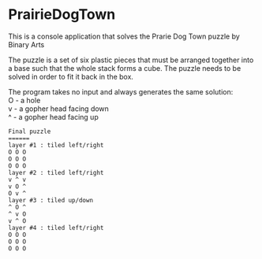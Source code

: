 # PrairieDogTown
This is a console application that solves the Prarie Dog Town puzzle by Binary Arts

The puzzle is a set of six plastic pieces that must be arranged together into a base 
such that the whole stack forms a cube. The puzzle needs to be solved in order to 
fit it back in the box.

The program takes no input and always generates the same solution:  
O - a hole  
v - a gopher head facing down  
^ - a gopher head facing up  

```
Final puzzle
======
layer #1 : tiled left/right
O O O
O O O
O O O
layer #2 : tiled left/right
v ^ v
v O ^
O v ^
layer #3 : tiled up/down
^ O ^
^ v O
v ^ O
layer #4 : tiled left/right
O O O
O O O
O O O
```

